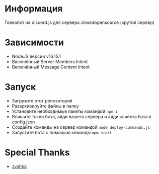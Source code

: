 # Информация
Говнобот на discord.js для сервера closedopensource (крутой сервер)

# Зависимости

* NodeJS версии v16.15.1
* Включённый Server Members Intent
* Включённый Message Content Intent

# Запуск

* Загрузите этот репозиторий
* Разархивируйте файлы в папку
* Установите необходимые пакеты командой `npm i`
* Впишите токен бота, айди вашего сервера и айди клиента бота в config.json
* Создайте команды на сервер командой `node deploy-commands.js`
* Запустите бота с помощью команды `npm start`

# Special Thanks

* [zvshka](https://github.com/zvshka)
